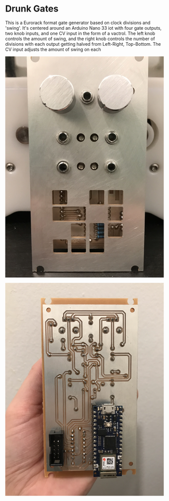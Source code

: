 # Drunk Gates

This is a Eurorack format gate generator based on clock divisions and 'swing'.  It's centered around an Arduino Nano 33 iot with four gate outputs, two knob inputs, and one CV input in the form of a vactrol. The left knob controls the amount of swing, and the right knob controls the number of divisions with each output getting halved from Left-Right, Top-Bottom.  The CV input adjusts the amount of swing on each 

![The completed Drunk Gates module standing up on a table](https://github.com/jps723/eurorackModules/blob/master/drunkGates/images/drunkGatesModule.png)

![The board is held upside down in a hand showing the circuit board traces and the Arduino Nano 33 IoT](https://github.com/jps723/eurorackModules/blob/master/drunkGates/images/drunkGatesBottomSide.png)




